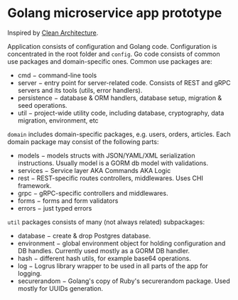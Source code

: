# Golang microservice app prototype

Inspired by [Clean Architecture](https://hackernoon.com/golang-clean-archithecture-efd6d7c43047).

Application consists of configuration and Golang code. Configuration is concentrated in the root folder and `config`.
Go code consists of common use packages and domain-specific ones. Common use packages are:

* cmd − command-line tools
* server − entry point for server-related code. Consists of REST and gRPC servers and its tools (utils, error handlers).
* persistence − database & ORM handlers, database setup, migration & seed operations.
* util − project-wide utility code, including database, cryptography, data migration, environment, etc

`domain` includes domain-specific packages, e.g. users, orders, articles. Each domain package may consist of the following parts:

* models − models structs with JSON/YAML/XML serialization instructions. Usually model is a GORM db model with validations.
* services − Service layer AKA Commands AKA Logic
* rest − REST-specific routes controllers, middlewares. Uses CHI framework.
* grpc − gRPC-specific controllers and middlewares.
* forms − forms and form validators
* errors − just typed errors


`util` packages consists of many (not always related) subpackages:

* database − create & drop Postgres database.
* environment − global environment object for holding configuration and DB handles. Currently used mostly as a GORM DB handler.
* hash − different hash utils, for example base64 operations.
* log − Logrus library wrapper to be used in all parts of the app for logging.
* securerandom − Golang's copy of Ruby's securerandom package. Used mostly for UUIDs generation.